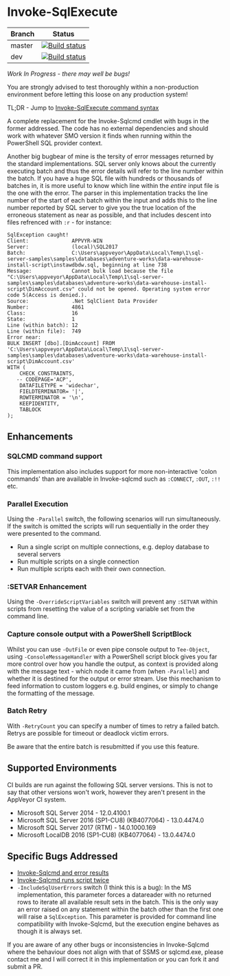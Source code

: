 # Invoke-SqlExecute

|Branch|Status|
|------|------|
|master|[![Build status](https://ci.appveyor.com/api/projects/status/1p6dvf2gldjj1t1h/branch/master?svg=true)](https://ci.appveyor.com/project/fireflycons/invoke-sqlexecute/branch/master)|
|dev|[![Build status](https://ci.appveyor.com/api/projects/status/1p6dvf2gldjj1t1h/branch/dev?svg=true)](https://ci.appveyor.com/project/fireflycons/invoke-sqlexecute/branch/dev)|

*Work In Progress - there may well be bugs!*

You are strongly advised to test thoroughly within a non-production environment before letting this loose on any production system!

TL;DR - Jump to [Invoke-SqlExecute command syntax](./docs/en-US/Invoke-SqlExecute.md)

A complete replacement for the Invoke-Sqlcmd cmdlet with bugs in the former addressed. The code has no external dependencies and should work with whatever SMO version it finds when running within the PowerShell SQL provider context.

Another big bugbear of mine is the tersity of error messages returned by the standard implementations. SQL server only knows about the currently executing batch and thus the error details will refer to the line number within the batch. If you have a huge SQL file with hundreds or thousands of batches in, it is more useful to know which line within the *entire* input file is the one with the error. The parser in this implementation tracks the line number of the start of each batch within the input and adds this to the line number reported by SQL server to give you the true location of the erroneous statement as near as possible, and that includes descent into files refrenced with `:r` - for instance:

```
SqlException caught!
Client:              APPVYR-WIN
Server:              (local)\SQL2017
Batch:               C:\Users\appveyor\AppData\Local\Temp\1\sql-server-samples\samples\databases\adventure-works\data-warehouse-install-script\instawdbdw.sql, beginning at line 738
Message:             Cannot bulk load because the file "C:\Users\appveyor\AppData\Local\Temp\1\sql-server-samples\samples\databases\adventure-works\data-warehouse-install-script\DimAccount.csv" could not be opened. Operating system error code 5(Access is denied.).
Source:              .Net SqlClient Data Provider
Number:              4861
Class:               16
State:               1
Line (within batch): 12
Line (within file):  749
Error near:
BULK INSERT [dbo].[DimAccount] FROM 'C:\Users\appveyor\AppData\Local\Temp\1\sql-server-samples\samples\databases\adventure-works\data-warehouse-install-script\DimAccount.csv'
WITH (
    CHECK_CONSTRAINTS,
   -- CODEPAGE='ACP',
    DATAFILETYPE = 'widechar',
    FIELDTERMINATOR= '|',
    ROWTERMINATOR = '\n',
    KEEPIDENTITY,
    TABLOCK
);
```

## Enhancements

### SQLCMD command support

This implementation also includes support for more non-interactive 'colon commands' than are available in Invoke-sqlcmd such as `:CONNECT`, `:OUT`, `:!!` etc.

### Parallel Execution

Using the `-Parallel` switch, the following scenarios will run simultaneously. If the switch is omitted the scripts will run sequentially in the order they were presented to the command.

* Run a single script on multiple connections, e.g. deploy database to several servers
* Run multiple scripts on a single connection
* Run multiple scripts each with their own connection.

### :SETVAR Enhancement

Using the `-OverrideScriptVariables` switch will prevent any `:SETVAR` within scripts from resetting the value of a scripting variable set from the command line.

### Capture console output with a PowerShell ScriptBlock

Whilst you can use `-OutFile` or even pipe console output to `Tee-Object`, using `-ConsoleMessageHandler` with a PowerShell script block gives you far more control over how you handle the output, as context is provided along with the message text - which node it came from (when `-Parallel`) and whether it is destined for the output or error stream. Use this mechanism to feed information to custom loggers e.g. build engines, or simply to change the formatting of the message.

### Batch Retry

With `-RetryCount` you can specify a number of times to retry a failed batch. Retrys are possible for timeout or deadlock victim errors. 

Be aware that the entire batch is resubmitted if you use this feature.

## Supported Environments

CI builds are run against the following SQL server versions. This is not to say that other versions won't work, however they aren't present in the AppVeyor CI system.

* Microsoft SQL Server 2014 - 12.0.4100.1
* Microsoft SQL Server 2016 (SP1-CU8) (KB4077064) - 13.0.4474.0
* Microsoft SQL Server 2017 (RTM) - 14.0.1000.169
* Microsoft LocalDB 2016 (SP1-CU8) (KB4077064) - 13.0.4474.0

## Specific Bugs Addressed

* [Invoke-Sqlcmd and error results](https://sqldevelopmentwizard.blogspot.com/2016/12/invoke-sqlcmd-and-error-results.html)
* [Invoke-Sqlcmd runs script twice](https://stackoverflow.com/questions/33271446/invoke-sqlcmd-runs-script-twice/)
* `-IncludeSqlUserErrors` switch (I think this is a bug): In the MS implementation, this parameter forces a datareader with no returned rows to iterate all available result sets in the batch. This is the only way an error raised on any statement within the batch other than the first one will raise a `SqlException`. This parameter is provided for command line compatibility with Invoke-Sqlcmd, but the execution engine behaves as though it is always set.

If you are aware of any other bugs or inconsistencies in Invoke-Sqlcmd where the behaviour does not align with that of SSMS or sqlcmd.exe, please contact me and I will correct it in this implementation or you can fork it and submit a PR.



